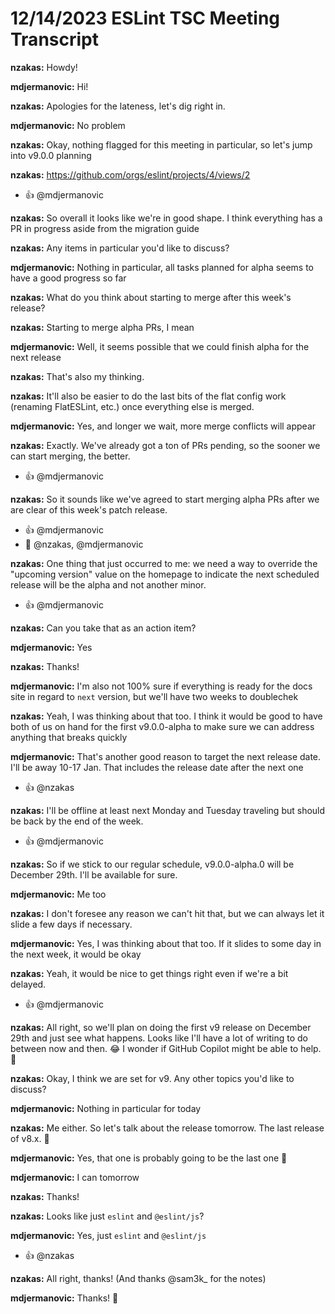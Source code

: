 # 12/14/2023 ESLint TSC Meeting Transcript

**nzakas:** Howdy!

**mdjermanovic:** Hi!

**nzakas:** Apologies for the lateness, let's dig right in.

**mdjermanovic:** No problem

**nzakas:** Okay, nothing flagged for this meeting in particular, so let's jump into v9.0.0 planning

**nzakas:** https://github.com/orgs/eslint/projects/4/views/2
 * 👍 @mdjermanovic

**nzakas:** So overall it looks like we're in good shape. I think everything has a PR in progress aside from the migration guide

**nzakas:** Any items in particular you'd like to discuss?

**mdjermanovic:** Nothing in particular, all tasks planned for alpha seems to have a good progress so far

**nzakas:** What do you think about starting to merge after this week's release?

**nzakas:** Starting to merge alpha PRs, I mean

**mdjermanovic:** Well, it seems possible that we could finish alpha for the next release

**nzakas:** That's also my thinking.

**nzakas:** It'll also be easier to do the last bits of the flat config work (renaming FlatESLint, etc.) once everything else is merged.

**mdjermanovic:** Yes, and longer we wait, more merge conflicts will appear

**nzakas:** Exactly. We've already got a ton of PRs pending, so the sooner we can start merging, the better.
 * 👍 @mdjermanovic

**nzakas:** So it sounds like we've agreed to start merging alpha PRs after we are clear of this week's patch release.
 * 👍 @mdjermanovic
 * 🎉 @nzakas, @mdjermanovic

**nzakas:** One thing that just occurred to me: we need a way to override the "upcoming version" value on the homepage to indicate the next scheduled release will be the alpha and not another minor.
 * 👍 @mdjermanovic

**nzakas:** Can you take that as an action item?

**mdjermanovic:** Yes

**nzakas:** Thanks!

**mdjermanovic:** I'm also not 100% sure if everything is ready for the docs site in regard to `next` version, but we'll have two weeks to doublechek

**nzakas:** Yeah, I was thinking about that too. I think it would be good to have both of us on hand for the first v9.0.0-alpha to make sure we can address anything that breaks quickly

**mdjermanovic:** That's another good reason to target the next release date. I'll be away 10-17 Jan. That includes the release date after the next one
 * 👍 @nzakas

**nzakas:** I'll be offline at least next Monday and Tuesday traveling but should be back by the end of the week.
 * 👍 @mdjermanovic

**nzakas:** So if we stick to our regular schedule, v9.0.0-alpha.0 will be December 29th. I'll be available for sure.

**mdjermanovic:** Me too

**nzakas:** I don't foresee any reason we can't hit that, but we can always let it slide a few days if necessary.

**mdjermanovic:** Yes, I was thinking about that too. If it slides to some day in the next week, it would be okay

**nzakas:** Yeah, it would be nice to get things right even if we're a bit delayed.
 * 👍 @mdjermanovic

**nzakas:** All right, so we'll plan on doing the first v9 release on December 29th and just see what happens. Looks like I'll have a lot of writing to do between now and then. 😂  I wonder if GitHub Copilot might be able to help. 🤔

**nzakas:** Okay, I think we are set for v9. Any other topics you'd like to discuss?

**mdjermanovic:** Nothing in particular for today

**nzakas:** Me either. So let's talk about the release tomorrow. The last release of v8.x. 🥲

**mdjermanovic:** Yes, that one is probably going to be the last one 🙂

**mdjermanovic:** I can tomorrow

**nzakas:** Thanks!

**nzakas:** Looks like just `eslint` and `@eslint/js`?

**mdjermanovic:** Yes, just `eslint` and `@eslint/js`
 * 👍 @nzakas

**nzakas:** All right, thanks! (And thanks @sam3k_ for the notes)

**mdjermanovic:** Thanks! 👋
